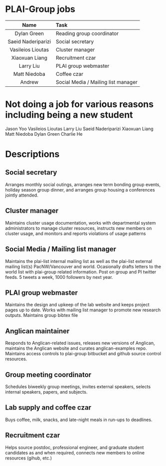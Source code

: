 # PLAI-Group jobs

| Name                | Task                        |
|:-------------------:|:----------------------------|
|Dylan Green          | Reading group coordinator   | 
|Saeid Naderiparizi   |	Social secretary            |
|Vasileios Lioutas    | Cluster manager             |
|Xiaoxuan Liang       | Recruitment czar            |
|Larry Liu            | PLAI group webmaster        |
|Matt Niedoba         | Coffee czar                 |
|Andrew               | Social Media / Mailing list manager|

# Not doing a job for various reasons including being a new student

Jason Yoo
Vasileios Lioutas
Larry Liu
Saeid Naderiparizi
Xiaoxuan Liang
Matt Niedoba
Dylan Green
Charlie He

# Descriptions

## Social secretary

Arranges monthly social outings, arranges new term bonding group events, holiday season group dinner, and arranges group housing a conferences jointly attended.

## Cluster manager

Maintains cluster usage documentation, works with departmental system administrators to manage cluster resources, instructs new members on cluster usage, and monitors and reports violations of usage patterns

## Social Media / Mailing list manager

Maintains the plai-list internal mailing list as well as the plai-list external mailing list(s) PacNW/Vancouver and world.  Ocasionally drafts letters to the world list with plai-group related information.  Post on group and PI twitter feeds. 5 tweets a week, 1000 followers by next year.  

## PLAI group webmaster

Maintains the design and upkeep of the lab website and keeps project pages up to date.  Works with mailing list manager to promote new research outputs. Maintains group bibtex file

## Anglican maintainer

Responds to Anglican-related issues, releases new versions of Anglican, maintains the Anglican website and curates anglican-examples repo.  Maintains access controls to plai-group bitbucket and github source control resources.

## Group meeting coordinator

Schedules biweekly group meetings, invites external speakers, selects internal speakers, papers, and subjects. 

## Lab supply and coffee czar

Buys coffee, milk, snacks, and late-night meals in run-ups to deadlines.

## Recruitment czar

Helps source postdoc, professional engineer, and graduate student candidates as and when required, connects new members to online resources (gihub, etc.) 
